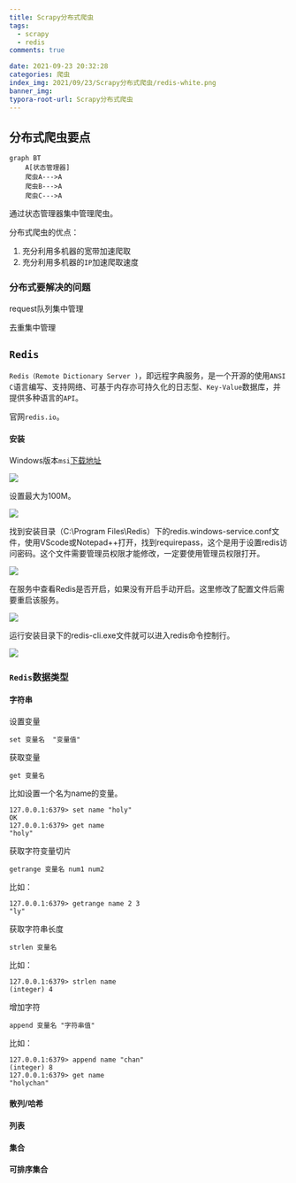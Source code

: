 ```yaml
---
title: Scrapy分布式爬虫
tags:
  - scrapy
  - redis
comments: true

date: 2021-09-23 20:32:28
categories: 爬虫
index_img: 2021/09/23/Scrapy分布式爬虫/redis-white.png
banner_img:
typora-root-url: Scrapy分布式爬虫
---
```


## 分布式爬虫要点

```mermaid
graph BT
	A[状态管理器]
	爬虫A--->A	
	爬虫B--->A
	爬虫C--->A
```

通过状态管理器集中管理爬虫。

分布式爬虫的优点：

1. 充分利用多机器的宽带加速爬取
2. 充分利用多机器的`IP`加速爬取速度

### 分布式要解决的问题

request队列集中管理

去重集中管理

## `Redis`

`Redis（Remote Dictionary Server )`，即远程字典服务，是一个开源的使用`ANSI C`语言编写、支持网络、可基于内存亦可持久化的日志型、`Key-Value`数据库，并提供多种语言的`API`。

官网`redis.io`。

#### 安装

Windows版本`msi`[下载地址](https://github.com/microsoftarchive/redis/releases)

![](image-20210923215719486.png)

设置最大为100M。

![](image-20210923220222089.png)

找到安装目录（C:\Program Files\Redis）下的redis.windows-service.conf文件，使用VScode或Notepad++打开，找到requirepass，这个是用于设置redis访问密码。这个文件需要管理员权限才能修改，一定要使用管理员权限打开。

![](image-20210923220907071.png)

在服务中查看Redis是否开启，如果没有开启手动开启。这里修改了配置文件后需要重启该服务。

![](image-20210923221732899.png)

运行安装目录下的redis-cli.exe文件就可以进入redis命令控制行。

![](image-20210923221929994.png)

### `Redis`数据类型

#### 字符串

设置变量

```redis
set 变量名  "变量值"
```

获取变量

```redis
get 变量名
```

比如设置一个名为name的变量。

```shell
127.0.0.1:6379> set name "holy"
OK
127.0.0.1:6379> get name
"holy"
```

获取字符变量切片

```redis
getrange 变量名 num1 num2
```

比如：

```shell
127.0.0.1:6379> getrange name 2 3
"ly"
```

获取字符串长度

```redis
strlen 变量名
```

比如：

```shell
127.0.0.1:6379> strlen name
(integer) 4
```

增加字符

```redis
append 变量名 "字符串值"
```

比如：

```shell
127.0.0.1:6379> append name "chan"
(integer) 8
127.0.0.1:6379> get name
"holychan"
```

#### 散列/哈希

#### 列表

#### 集合

#### 可排序集合













[//]:#(设置表格整体居中显示)
<style>
    table
    {
        margin: auto;
        font-size: 80%;
    }
</style>


